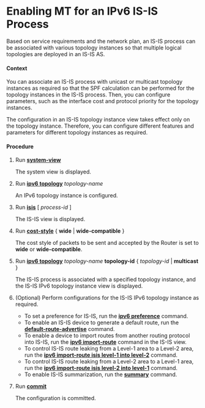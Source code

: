 Enabling MT for an IPv6 IS-IS Process
=====================================

Based on service requirements and the network plan, an IS-IS process can be associated with various topology instances so that multiple logical topologies are deployed in an IS-IS AS.

#### Context

You can associate an IS-IS process with unicast or multicast topology instances as required so that the SPF calculation can be performed for the topology instances in the IS-IS process. Then, you can configure parameters, such as the interface cost and protocol priority for the topology instances.

The configuration in an IS-IS topology instance view takes effect only on the topology instance. Therefore, you can configure different features and parameters for different topology instances as required.


#### Procedure

1. Run [**system-view**](cmdqueryname=system-view)
   
   
   
   The system view is displayed.
2. Run [**ipv6 topology**](cmdqueryname=ipv6+topology) *topology-name*
   
   
   
   An IPv6 topology instance is configured.
3. Run [**isis**](cmdqueryname=isis) [ *process-id* ]
   
   
   
   The IS-IS view is displayed.
4. Run [**cost-style**](cmdqueryname=cost-style) { **wide** | **wide-compatible** }
   
   
   
   The cost style of packets to be sent and accepted by the Router is set to **wide** or **wide-compatible**.
5. Run [**ipv6 topology**](cmdqueryname=ipv6+topology) *topology-name* **topology-id** { *topology-id* | **multicast** }
   
   
   
   The IS-IS process is associated with a specified topology instance, and the IS-IS IPv6 topology instance view is displayed.
6. (Optional) Perform configurations for the IS-IS IPv6 topology instance as required.
   
   
   * To set a preference for IS-IS, run the [**ipv6 preference**](cmdqueryname=ipv6+preference) command.
   * To enable an IS-IS device to generate a default route, run the [**default-route-advertise**](cmdqueryname=default-route-advertise) command.
   * To enable a device to import routes from another routing protocol into IS-IS, run the [**ipv6 import-route**](cmdqueryname=ipv6+import-route) command in the IS-IS view.
   * To control IS-IS route leaking from a Level-1 area to a Level-2 area, run the [**ipv6 import-route isis level-1 into level-2**](cmdqueryname=ipv6+import-route+isis+level-1+into+level-2) command.
   * To control IS-IS route leaking from a Level-2 area to a Level-1 area, run the [**ipv6 import-route isis level-2 into level-1**](cmdqueryname=ipv6+import-route+isis+level-2+into+level-1) command.
   * To enable IS-IS summarization, run the [**summary**](cmdqueryname=summary) command.
7. Run [**commit**](cmdqueryname=commit)
   
   
   
   The configuration is committed.